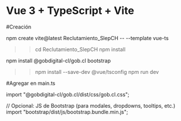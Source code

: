 # Vue 3 + TypeScript + Vite

#Creación

npm create vite@latest Reclutamiento_SlepCH -- --template vue-ts

> > cd Reclutamiento_SlepCH
> > npm install

npm install @gobdigital-cl/gob.cl bootstrap

> > npm install --save-dev @vue/tsconfig
> > npm run dev

#Agregar en main.ts

import "@gobdigital-cl/gob.cl/dist/css/gob.cl.css";

// Opcional: JS de Bootstrap (para modales, dropdowns, tooltips, etc.)
import "bootstrap/dist/js/bootstrap.bundle.min.js";

